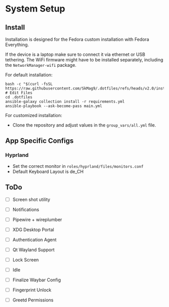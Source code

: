 # System Setup

## Install

Installation is designed for the Fedora custom installation with Fedora Everything. 

If the device is a laptop make sure to connect it via ethernet or USB tethering. The WiFi firmware might have to be installed separately, including the ``NetworkManager-wifi`` package.

For default installation:

```shell
bash -c "$(curl -fsSL https://raw.githubusercontent.com/SkMag9/.dotfiles/refs/heads/v2.0/install.sh)"
# Edit Files
cd .dotfiles
ansible-galaxy collection install -r requirements.yml
ansible-playbook --ask-become-pass main.yml
```

For customized installation:

- Clone the repository and adjust values in the ``group_vars/all.yml`` file.

## App Specific Configs

### Hyprland

- Set the correct monitor in ``roles/hyprland/files/monitors.conf``
- Default Keyboard Layout is de_CH


## ToDo

- [ ] Screen shot utility
- [ ] Notifications
- [ ] Pipewire + wireplumber
- [ ] XDG Desktop Portal
- [ ] Authentication Agent
- [ ] Qt Wayland Support
- [ ] Lock Screen
- [ ] Idle
- [ ] Finalize Waybar Config
- [ ] Fingerprint Unlock
- [ ] Greetd Permissions

